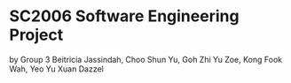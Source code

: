 # SC2006 Software Engineering Project

by Group 3
Beitricia Jassindah, Choo Shun Yu, Goh Zhi Yu Zoe, Kong Fook Wah, Yeo Yu Xuan Dazzel

